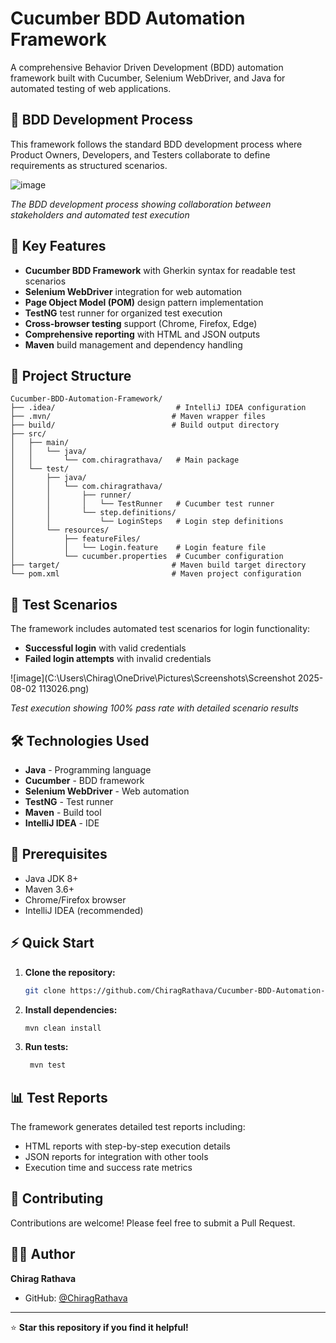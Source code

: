 # Cucumber BDD Automation Framework

A comprehensive Behavior Driven Development (BDD) automation framework built with Cucumber, Selenium WebDriver, and Java for automated testing of web applications.

## 🎯 BDD Development Process

This framework follows the standard BDD development process where Product Owners, Developers, and Testers collaborate to define requirements as structured scenarios.

![image](C:\Users\Chirag\Desktop\intern\Cucumber.png)

*The BDD development process showing collaboration between stakeholders and automated test execution*

## 🚀 Key Features

- **Cucumber BDD Framework** with Gherkin syntax for readable test scenarios
- **Selenium WebDriver** integration for web automation
- **Page Object Model (POM)** design pattern implementation
- **TestNG** test runner for organized test execution
- **Cross-browser testing** support (Chrome, Firefox, Edge)
- **Comprehensive reporting** with HTML and JSON outputs
- **Maven** build management and dependency handling

## 📁 Project Structure

```
Cucumber-BDD-Automation-Framework/
├── .idea/                           # IntelliJ IDEA configuration
├── .mvn/                           # Maven wrapper files
├── build/                          # Build output directory
├── src/
│   ├── main/
│   │   └── java/
│   │       └── com.chiragrathava/   # Main package
│   └── test/
│       ├── java/
│       │   └── com.chiragrathava/
│       │       ├── runner/
│       │       │   └── TestRunner   # Cucumber test runner
│       │       └── step.definitions/
│       │           └── LoginSteps   # Login step definitions
│       └── resources/
│           ├── featureFiles/
│           │   └── Login.feature    # Login feature file
│           └── cucumber.properties  # Cucumber configuration
├── target/                         # Maven build target directory
└── pom.xml                         # Maven project configuration
```

## 🧪 Test Scenarios

The framework includes automated test scenarios for login functionality:

- **Successful login** with valid credentials
- **Failed login attempts** with invalid credentials

![image](C:\Users\Chirag\OneDrive\Pictures\Screenshots\Screenshot 2025-08-02 113026.png)

*Test execution showing 100% pass rate with detailed scenario results*

## 🛠️ Technologies Used

- **Java** - Programming language
- **Cucumber** - BDD framework
- **Selenium WebDriver** - Web automation
- **TestNG** - Test runner
- **Maven** - Build tool
- **IntelliJ IDEA** - IDE

## 🔧 Prerequisites

- Java JDK 8+
- Maven 3.6+
- Chrome/Firefox browser
- IntelliJ IDEA (recommended)

## ⚡ Quick Start

1. **Clone the repository:**
   ```bash
   git clone https://github.com/ChiragRathava/Cucumber-BDD-Automation-Framework.git
   ```

2. **Install dependencies:**
   ```bash
   mvn clean install
   ```

3. **Run tests:**
   ```bash
    mvn test
   ```
   

## 📊 Test Reports

The framework generates detailed test reports including:
- HTML reports with step-by-step execution details
- JSON reports for integration with other tools
- Execution time and success rate metrics

## 🤝 Contributing

Contributions are welcome! Please feel free to submit a Pull Request.

## 👨‍💻 Author

**Chirag Rathava**
- GitHub: [@ChiragRathava](https://github.com/ChiragRathava)

---

⭐ **Star this repository if you find it helpful!**